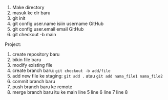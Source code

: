 1. Make directory
2. masuk ke dir baru
3. git init
4. git config user.name isiin username GitHub
5. git config user.email email GitHub
6. git checkout -b main

Project:
1. create repository baru
2. bikin file baru
3. modify existing file
4. create branch baru: `git checkout -b add/file`
5. add new file ke staging: `git add .` atau `git add nama_file1 nama_file2`
5. commit branch baru
6. push branch baru ke remote
7. merge branch baru itu ke main
line 5
line 6
line 7
line 8
